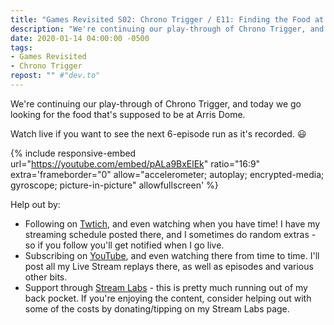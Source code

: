 ```yaml
---
title: "Games Revisited S02: Chrono Trigger / E11: Finding the Food at Arris Dome"
description: "We're continuing our play-through of Chrono Trigger, and today we go looking for the food that's supposed to be at Arris Dome."
date: 2020-01-14 04:00:00 -0500
tags:
- Games Revisited
- Chrono Trigger
repost: "" #"dev.to"
---
```


We're continuing our play-through of Chrono Trigger, and today we go looking for the food that's supposed to be at Arris Dome.

Watch live if you want to see the next 6-episode run as it's recorded. :smiley:
<!--more-->

{% include responsive-embed url="https://youtube.com/embed/pALa9BxElEk" ratio="16:9" extra='frameborder="0" allow="accelerometer; autoplay; encrypted-media; gyroscope; picture-in-picture" allowfullscreen' %}

Help out by:
 * Following on [Twtich](https://twitch.tv/AnonJr_Live), and even watching when you have time! I have my streaming schedule posted there, and I sometimes do random extras - so if you follow you'll get notified when I go live.
 * Subscribing on [YouTube](http://www.youtube.com/channel/UCXafqhKHbkSUIrq0LAuu0tw), and even watching there from time to time. I'll post all my Live Stream replays there, as well as episodes and various other bits.
 * Support through [Stream Labs](https://streamlabs.com/anonjr_live) - this is pretty much running out of my back pocket. If you're enjoying the content, consider helping out with some of the costs by donating/tipping on my Stream Labs page.